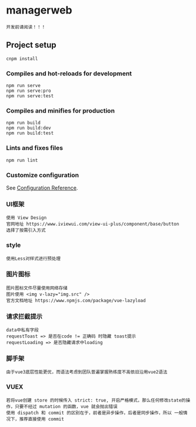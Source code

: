 # managerweb
```
开发前请阅读！！！
```

## Project setup
```
cnpm install
```

### Compiles and hot-reloads for development
```
npm run serve
npm run serve:pro
npm run serve:test
```

### Compiles and minifies for production
```
npm run build
npm run build:dev
npm run build:test
```

### Lints and fixes files
```
npm run lint
```

### Customize configuration
See [Configuration Reference](https://cli.vuejs.org/config/).


### UI框架
```
使用 View Design
官网地址 https://www.iviewui.com/view-ui-plus/component/base/button
选择了按需引入方式

```

### style
```
使用Less对样式进行预处理
```

### 图片图标
```
图片图标文件尽量使用网络存储
图片使用 <img v-lazy="img.src" />
官方文档地址 https://www.npmjs.com/package/vue-lazyload
```

### 请求拦截提示
```
data中私有字段
requestToast => 是否在code != 正确码 时隐藏 toast提示
requestLoading => 是否隐藏请求中loading
```

### 脚手架

```
由于vue3底层性能更优，而语法考虑到团队普遍掌握熟练度不高依旧沿用vue2语法
```

### VUEX

```
若将vue创建 store 的时候传入 strict: true, 开启严格模式，那么任何修改state的操作，只要不经过 mutation 的函数，vue 就会抛出错误
使用 dispatch 和 commit 的区别在于，前者是异步操作，后者是同步操作，所以 一般情况下，推荐直接使用 commit
```
